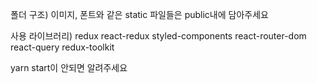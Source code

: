 폴더 구조) 이미지, 폰트와 같은 static 파일들은 public내에 담아주세요

사용 라이브러리)
redux
react-redux
styled-components
react-router-dom
react-query
redux-toolkit

yarn start이 안되면 알려주세요
